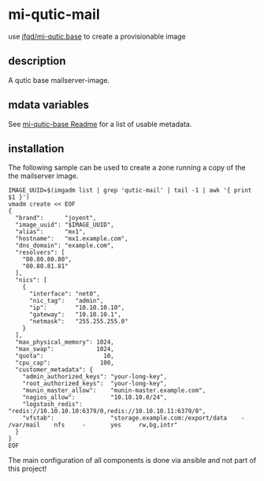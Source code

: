 # mi-qutic-mail

use [jfqd/mi-qutic.base](https://github.com/jfqd/mi-qutic-base) to create a provisionable image

## description

A qutic base mailserver-image.

## mdata variables

See [mi-qutic-base Readme](https://github.com/jfqd/mi-qutic-base/blob/master/README.md) for a list of usable metadata.

## installation

The following sample can be used to create a zone running a copy of the the mailserver image.

```
IMAGE_UUID=$(imgadm list | grep 'qutic-mail' | tail -1 | awk '{ print $1 }')
vmadm create << EOF
{
  "brand":      "joyent",
  "image_uuid": "$IMAGE_UUID",
  "alias":      "mx1",
  "hostname":   "mx1.example.com",
  "dns_domain": "example.com",
  "resolvers": [
    "80.80.80.80",
    "80.80.81.81"
  ],
  "nics": [
    {
      "interface": "net0",
      "nic_tag":   "admin",
      "ip":        "10.10.10.10",
      "gateway":   "10.10.10.1",
      "netmask":   "255.255.255.0"
    }
  ],
  "max_physical_memory": 1024,
  "max_swap":            1024,
  "quota":                 10,
  "cpu_cap":              100,
  "customer_metadata": {
    "admin_authorized_keys": "your-long-key",
    "root_authorized_keys":  "your-long-key",
    "munin_master_allow":    "munin-master.example.com",
    "nagios_allow":          "10.10.10.0/24",
    "logstash_redis":        "redis://10.10.10.10:6379/0,redis://10.10.10.11:6379/0",
    "vfstab":                "storage.example.com:/export/data    -       /var/mail    nfs     -       yes     rw,bg,intr"
  }
}
EOF
```

The main configuration of all components is done via ansible and not part of this project!
